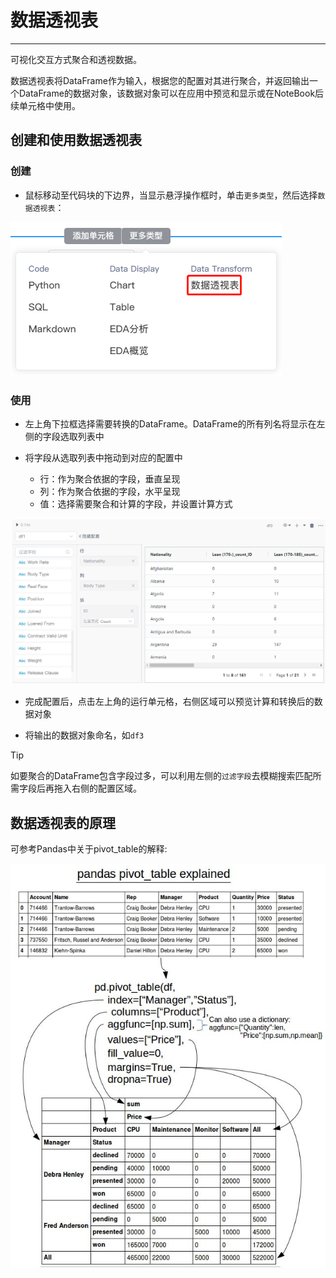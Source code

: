# 数据透视表
---

可视化交互方式聚合和透视数据。

数据透视表将DataFrame作为输入，根据您的配置对其进行聚合，并返回输出一个DataFrame的数据对象，该数据对象可以在应用中预览和显示或在NoteBook后续单元格中使用。

## 创建和使用数据透视表

### 创建

- 鼠标移动至代码块的下边界，当显示悬浮操作框时，单击`更多类型`，然后选择`数据透视表`：
    
<!-- ![图 3](../images/dtrans.png)   -->
![图 0](../images/6811fc294106b064d9fad26a37b1dadea681b33cd639c55c56aef3678bc8b537.png)  


### 使用

- 左上角下拉框选择需要转换的DataFrame。DataFrame的所有列名将显示在左侧的字段选取列表中

- 将字段从选取列表中拖动到对应的配置中
  - 行：作为聚合依据的字段，垂直呈现
  - 列：作为聚合依据的字段，水平呈现
  - 值：选择需要聚合和计算的字段，并设置计算方式
 
![图 1](../images/pivot%E6%93%8D%E4%BD%9C.png)  

- 完成配置后，点击左上角的运行单元格，右侧区域可以预览计算和转换后的数据对象

- 将输出的数据对象命名，如`df3`

> [!Tip]
> 如要聚合的DataFrame包含字段过多，可以利用左侧的`过滤字段`去模糊搜索匹配所需字段后再拖入右侧的配置区域。


## 数据透视表的原理

可参考Pandas中关于pivot_table的解释:

![picture 2](../images/pivottable.png)  
